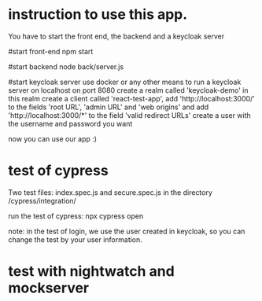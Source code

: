 # instruction to use this app.

You have to start the front end, the backend and a keycloak server

#start front-end
npm start

#start backend
node back/server.js

#start keycloak server
use docker or any other means to run a keycloak server on localhost on port 8080
create a realm called 'keycloak-demo'
in this realm create a client called 'react-test-app', 
add 'http://localhost:3000/' to the fields 'root URL', 'admin URL' and 'web origins'
and add 'http://localhost:3000/*' to the field 'valid redirect URLs'
create a user with the username and password you want

now you can use our app :)


# test of cypress

Two test files: index.spec.js and secure.spec.js in the directory /cypress/integration/

run the test of cypress: npx cypress open

note: in the test of login, we use the user created in keycloak, so you can change the test by your user information.

# test with nightwatch and mockserver
